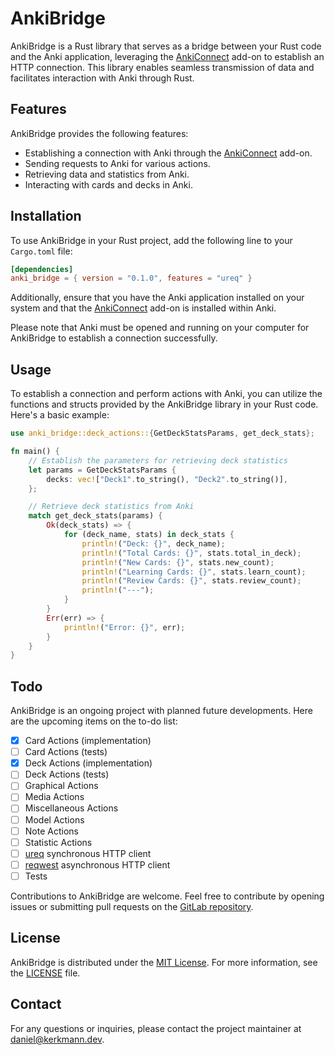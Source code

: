# AnkiBridge

AnkiBridge is a Rust library that serves as a bridge between your Rust code and the Anki application, leveraging the [AnkiConnect](https://ankiweb.net/shared/info/2055492159) add-on to establish an HTTP connection. This library enables seamless transmission of data and facilitates interaction with Anki through Rust.

## Features

AnkiBridge provides the following features:

- Establishing a connection with Anki through the [AnkiConnect](https://ankiweb.net/shared/info/2055492159) add-on.
- Sending requests to Anki for various actions.
- Retrieving data and statistics from Anki.
- Interacting with cards and decks in Anki.

## Installation

To use AnkiBridge in your Rust project, add the following line to your `Cargo.toml` file:

```toml
[dependencies]
anki_bridge = { version = "0.1.0", features = "ureq" }
```

Additionally, ensure that you have the Anki application installed on your system and that the [AnkiConnect](https://ankiweb.net/shared/info/2055492159) add-on is installed within Anki.

Please note that Anki must be opened and running on your computer for AnkiBridge to establish a connection successfully.

## Usage

To establish a connection and perform actions with Anki, you can utilize the functions and structs provided by the AnkiBridge library in your Rust code. Here's a basic example:

```rust
use anki_bridge::deck_actions::{GetDeckStatsParams, get_deck_stats};

fn main() {
    // Establish the parameters for retrieving deck statistics
    let params = GetDeckStatsParams {
        decks: vec!["Deck1".to_string(), "Deck2".to_string()],
    };

    // Retrieve deck statistics from Anki
    match get_deck_stats(params) {
        Ok(deck_stats) => {
            for (deck_name, stats) in deck_stats {
                println!("Deck: {}", deck_name);
                println!("Total Cards: {}", stats.total_in_deck);
                println!("New Cards: {}", stats.new_count);
                println!("Learning Cards: {}", stats.learn_count);
                println!("Review Cards: {}", stats.review_count);
                println!("---");
            }
        }
        Err(err) => {
            println!("Error: {}", err);
        }
    }
}
```

## Todo

AnkiBridge is an ongoing project with planned future developments. Here are the upcoming items on the to-do list:

- [x] Card Actions (implementation)
- [ ] Card Actions (tests)
- [x] Deck Actions (implementation)
- [ ] Deck Actions (tests)
- [ ] Graphical Actions
- [ ] Media Actions
- [ ] Miscellaneous Actions
- [ ] Model Actions
- [ ] Note Actions
- [ ] Statistic Actions
- [ ] [ureq](https://github.com/algesten/ureq) synchronous HTTP client
- [ ] [reqwest](https://github.com/seanmonstar/reqwest) asynchronous HTTP client
- [ ] Tests

Contributions to AnkiBridge are welcome. Feel free to contribute by opening issues or submitting pull requests on the [GitLab repository](https://gitlab.com/kerkmann/anki_bridge).

## License

AnkiBridge is distributed under the [MIT License](https://opensource.org/licenses/MIT). For more information, see the [LICENSE](https://github.com/your_username/anki_connect/blob/main/LICENSE) file.

## Contact

For any questions or inquiries, please contact the project maintainer at [daniel@kerkmann.dev](mailto:daniel@kerkmann.dev).
